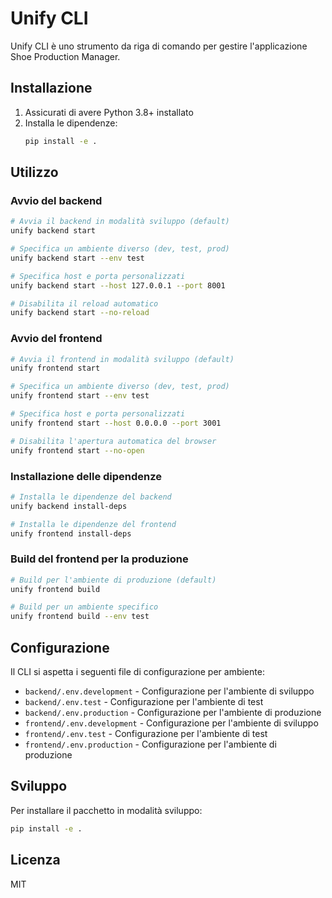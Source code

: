# Unify CLI

Unify CLI è uno strumento da riga di comando per gestire l'applicazione Shoe Production Manager.

## Installazione

1. Assicurati di avere Python 3.8+ installato
2. Installa le dipendenze:
   ```bash
   pip install -e .
   ```

## Utilizzo

### Avvio del backend

```bash
# Avvia il backend in modalità sviluppo (default)
unify backend start

# Specifica un ambiente diverso (dev, test, prod)
unify backend start --env test

# Specifica host e porta personalizzati
unify backend start --host 127.0.0.1 --port 8001

# Disabilita il reload automatico
unify backend start --no-reload
```

### Avvio del frontend

```bash
# Avvia il frontend in modalità sviluppo (default)
unify frontend start

# Specifica un ambiente diverso (dev, test, prod)
unify frontend start --env test

# Specifica host e porta personalizzati
unify frontend start --host 0.0.0.0 --port 3001

# Disabilita l'apertura automatica del browser
unify frontend start --no-open
```

### Installazione delle dipendenze

```bash
# Installa le dipendenze del backend
unify backend install-deps

# Installa le dipendenze del frontend
unify frontend install-deps
```

### Build del frontend per la produzione

```bash
# Build per l'ambiente di produzione (default)
unify frontend build

# Build per un ambiente specifico
unify frontend build --env test
```

## Configurazione

Il CLI si aspetta i seguenti file di configurazione per ambiente:

- `backend/.env.development` - Configurazione per l'ambiente di sviluppo
- `backend/.env.test` - Configurazione per l'ambiente di test
- `backend/.env.production` - Configurazione per l'ambiente di produzione
- `frontend/.env.development` - Configurazione per l'ambiente di sviluppo
- `frontend/.env.test` - Configurazione per l'ambiente di test
- `frontend/.env.production` - Configurazione per l'ambiente di produzione

## Sviluppo

Per installare il pacchetto in modalità sviluppo:

```bash
pip install -e .
```

## Licenza

MIT
